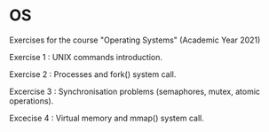 # OS
Exercises for the course "Operating Systems" (Academic Year 2021)

Exercise 1 : UNIX commands introduction.

Exercise 2 : Processes and fork() system call.

Excercise 3 : Synchronisation problems (semaphores, mutex, atomic operations).

Excecise 4 : Virtual memory and mmap() system call.
